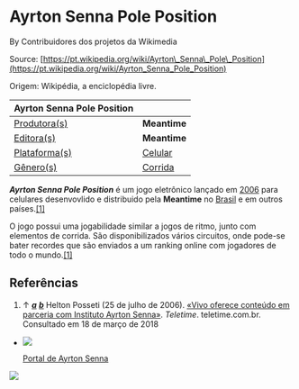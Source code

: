 # Ayrton Senna Pole Position

By Contribuidores dos projetos da Wikimedia

Source: [https://pt.wikipedia.org/wiki/Ayrton\_Senna\_Pole\_Position](https://pt.wikipedia.org/wiki/Ayrton_Senna_Pole_Position)

Origem: Wikipédia, a enciclopédia livre.

| Ayrton Senna Pole Position                                                                                                   |                                                                            |
| ---------------------------------------------------------------------------------------------------------------------------- | -------------------------------------------------------------------------- |
| [Produtora(s)](https://pt.wikipedia.org/wiki/Desenvolvedora_de_jogos_eletr%C3%B4nicos "Desenvolvedora de jogos eletrônicos") | __Meantime__                                                               |
| [Editora(s)](https://pt.wikipedia.org/wiki/Publicadora_de_jogos_eletr%C3%B4nicos "Publicadora de jogos eletrônicos")         | __Meantime__                                                               |
| [Plataforma(s)](https://pt.wikipedia.org/wiki/Plataforma_\(computa%C3%A7%C3%A3o\) "Plataforma (computação)")                 | [Celular](https://pt.wikipedia.org/wiki/Celular "Celular")                 |
| [Gênero(s)](https://pt.wikipedia.org/wiki/G%C3%AAneros_de_jogos_eletr%C3%B4nicos "Gêneros de jogos eletrônicos")             | [Corrida](https://pt.wikipedia.org/wiki/Jogo_de_corrida "Jogo de corrida") |

___Ayrton Senna Pole Position___ é um jogo eletrônico lançado em [2006](https://pt.wikipedia.org/wiki/2006 "2006") para celulares desenvovlido e distribuido pela __Meantime__ no [Brasil](https://pt.wikipedia.org/wiki/Brasil "Brasil") e em outros países.[\[1\]](#cite_note-poleposition-1)

O jogo possui uma jogabilidade similar a jogos de ritmo, junto com elementos de corrida. São disponibilizados vários circuitos, onde pode-se bater recordes que são enviados a um ranking online com jogadores de todo o mundo.[\[1\]](#cite_note-poleposition-1)

## Referências

1.  ↑ ___[a](#cite_ref-poleposition_1-0)___ ___[b](#cite_ref-poleposition_1-1)___ Helton Posseti (25 de julho de 2006). [«Vivo oferece conteúdo em parceria com Instituto Ayrton Senna»](https://teletime.com.br/25/07/2006/vivo-oferece-conteudo-em-parceria-com-instituto-ayrton-senna/). _Teletime_. teletime.com.br. Consultado em 18 de março de 2018

*   [![](https://upload.wikimedia.org/wikipedia/commons/thumb/7/7b/Ayrton_Senna_8_-_Cropped.jpg/25px-Ayrton_Senna_8_-_Cropped.jpg)](https://pt.wikipedia.org/wiki/Ficheiro:Ayrton_Senna_8_-_Cropped.jpg "Portal de Ayrton Senna")

    [Portal de Ayrton Senna](https://pt.wikipedia.org/wiki/Portal:Ayrton_Senna "Portal:Ayrton Senna")

![](https://login.wikimedia.org/wiki/Special:CentralAutoLogin/start?type=1x1)
